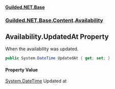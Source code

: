 
#### [Guilded.NET.Base](index 'index')
### [Guilded.NET.Base.Content](index#Guilded_NET_Base_Content 'Guilded.NET.Base.Content').[Availability](Availability 'Guilded.NET.Base.Content.Availability')
## Availability.UpdatedAt Property
When the availability was updated.  
```csharp
public System.DateTime UpdatedAt { get; set; }
```

#### Property Value
[System.DateTime](https://docs.microsoft.com/en-us/dotnet/api/System.DateTime 'System.DateTime')
Updated at
